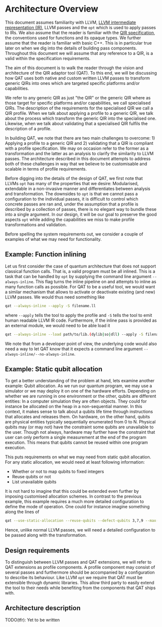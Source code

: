# Architecture Overview

This document assumes familiarity with LLVM, [LLVM intermediate representation (IR)](https://llvm.org/docs/LangRef.html), LLVM passes and the `opt` which is used to apply passes to IRs. We also assume that the reader is familiar with the [QIR specification](https://github.com/microsoft/qsharp-language/tree/main/Specifications/QIR), the conventions used for functions and its opaque types. We further assume that the reader is familiar with basic C++. This is in particular true later on when we dig into the details of building pass components. Throughout this document we will assume that any reference to a QIR, is a valid within the specification requirements.

The aim of this document is to walk the reader through the vision and architecture of the QIR adaptor tool (QAT). To this end, we will be discussing how QAT uses both native and custom written LLVM passes to transform generic QIRs into ones which are targeted specific platforms and/or capabilities.

We refer to any generic QIR as just "the QIR" or the generic QIR where as those target for specific platforms and/or capabilities, we call specialised QIRs. The description of the requirements for the specialised QIR we call a QIR profile. When we talk about applying a profile to a generic QIR, we talk about the process which transform the generic QIR into the specialised one. Likewise, when we talk about validating that a specialised QIR fulfils the description of a profile.

In building QAT, we note that there are two main challenges to overcome: 1) Applying a profile to a generic QIR and 2) validating that a QIR is compliant with a profile specification. We may on occasion refer to the former as a transformation and the latter as an analysis to clarify the similarity to LLVM passes. The architecture described in this document attempts to address both of these challenges in way that we believe to be customisable and scalable in terms of profile requirements.

Before digging into the details of the design of QAT, we first note that LLVMs `opt` has many of the properties that we desire: Modularised, extendable in a non-invasive manner and differentiates between analysis and transformation. The downsides to `opt` is that we cannot pass a configuration to the individual passes, it is difficult to control which concrete passes are ran and, under the assumption that a profile is described by a collection of passes, there is no elegant way to bundle these into a single argument. In our design, it will be our goal to preserve the good aspects `opt` while adding the capabilities we miss to make profile transformations and validation.

Before spelling the system requirements out, we consider a couple of examples of what we may need for functionality.

## Example: Function inlining

Let us first consider the case of quantum architecture that does not support classical function calls. That is, a valid program must be all inlined. This is a task that can be handled by `opt` by supplying the command line argument `--always-inline`. This flag turns the inline pipeline on and attempts to inline as many function calls as possible. For QAT to be a useful tool, we would want a similar mechanism that allows to activate or deactivate existing (and new) LLVM passes. We would thus need something like

```sh
qat --always-inline --apply -S filename.ll
```

where `--apply` tells the tool to apply the profile and `-S` tells the tool to emit human readable LLVM IR code. Furthermore, if the inline pass is provided as an external module, we would need to be able load it

```sh
qat --always-inline --load path/to/lib.(dylib|so|dll) --apply -S filename.ll
```

We note that from a developer point of view, the underlying code would also need a way to let QAT know that it expects a command line argument `--always-inline/--no-always-inline`.

## Example: Static qubit allocation

To get a better understanding of the problem at hand, lets examine another example: Qubit allocation. As we run our quantum program, we may use a simulator or we may deploy it on one of the hardware efforts. Depending on whether we are running in one environment or the other, qubits are different entities: In a computer simulation they are often objects. They could for instance be allocated on the heap in a non-sequential manner. In this context, it makes sense to talk about a qubits life time through instructions that allocates and releases them. On hardware, on the other hand, qubits are physical entities typically sequentially enumerated from 0 to N. Physical qubits may (or may not) have the constraint some qubits are unavailable to the user. Though not always, hardware may further have the constraint that user can only perform a single measurement at the end of the program execution. This means that qubits cannot be reused within one program execution.

This puts requirements on what we may need from static qubit allocation. For any static allocation, we would need at least following information:

- Whether or not to map qubits to fixed integers
- Reuse qubits or not
- List unavailable qubits

It is not hard to imagine that this could be extended even further by imposing customised allocation schemes. In contrast to the previous example, this example requires a much more detailed configuration to define the mode of operation. One could for instance imagine something along the lines of

```sh
qat --use-static-allocation --reuse-qubits --defect-qubits 3,7,9 --max-qubits 10 --apply -S filename.ll
```

Hence, unlike normal LLVM passes, we will need a detailed configuration to be passed along with the transformation.

## Design requirements

To distinguish between LLVM passes and QAT extensions, we will refer to QAT extensions as profile components. A profile component may consist of several passes and furthermore should be accompanied by a configuration to describe its behaviour. Like LLVM `opt` we require that QAT must be extensible through dynamic libraries. This allow third party to easily extend the tool to their needs while benefiting from the components that QAT ships with.

## Architecture description

TODO(tfr): Yet to be written
